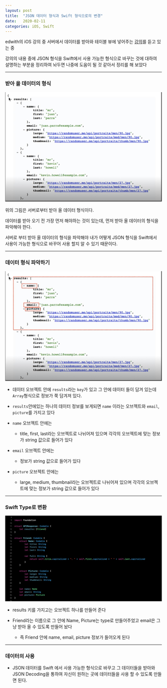 ```yaml
---
layout: post
title:  "JSON 데이터 형식과 Swift 형식으로의 변경"
date:   2020-02-11
categories: iOS, Swift
---
```


edwith의 iOS 강의 중 서버에서 데이터를 받아와 테이블 뷰에 넣어주는 [강의](https://www.edwith.org/boostcourse-ios/lecture/16915/)를 듣고 있는 중

강의의 내용 중에 JSON 형식을 Swift에서 사용 가능한 형식으로 바꾸는 것에 대하여 설명하는 부분을 정리하여 놔두면 나중에 도움이 될 것 같아서 정리를 해 보았다

- - -

### 받아 올 데이터의 형식

![dataFormatImage-1](https://github.com/VincentGeranium/VincentGeranium.github.io/blob/master/assets/img/dataFormatImage-1.png?raw=true)

위의 그림은 서버로부터 받아 올 데이터 형식이다.

데이터를 받아 오기 전 가장 먼저 해야하는 것이 있는데, 먼저 받아 올 데이터의 형식을 파악해야 한다.

서버로 부터 받아 올 데이터의 형식을 파악해야 내가 어떻게 JSON 형식을 Swift에서 사용이 가능한 형식으로 바꾸어 사용 할지 알 수 있기 때문이다.

- - -

### 데이터 형식 파악하기

![dataFormatImage-2](https://github.com/VincentGeranium/VincentGeranium.github.io/blob/master/assets/img/dataFormatImage-2.png?raw=true)

- 데이터 오브젝트 안에 `results`라는 `key`가 있고 그 안에 데이터 들이 담겨 있는데 `Array`형식으로 정보가 쭉 담겨져 있다.

- `results`안에있는 하나의 데이터 정보를 보게되면 `name` 이라는 오브젝트와 `email`, `picture`를 가지고 있다

- `name` 오브젝트 안에는

    - title, first, last라는 오브젝트로 나뉘어져 있으며 각각의 오브젝트에 맞는 정보가 string 값으로 들어가 있다

- `email` 오브젝트 안에는

    - 정보가 string 값으로 들어가 있다
    
- `picture` 오브젝트 안에는

    - large, medium, thumbnail라는 오브젝트로 나뉘어져 있으며 각각의 오브젝트에 맞는 정보가 string 값으로 들어가 있다
    
- - -

### Swift Type로 변환

![TransferSwiftTypeImage-1](https://github.com/VincentGeranium/VincentGeranium.github.io/blob/master/assets/img/TransferSwiftTypeImage-1.png?raw=true)

- results 키를 가지고는 오브젝트 하나를 만들어 준다

- Friend라는 이름으로 그 안에 Name, Picture는 type로 만들어주었고 email은 그냥 받아 올 수 있도록 만들어 놨다

    - 즉 Friend 안에 name, email, picture 정보가 들어오게 된다
    
- - -

### 데이터의 사용

- JSON 데이터를 Swift 에서 사용 가능한 형식으로 바꾸고 그 데이터들을 받아와 JSON Decoding을 통하여 자신이 원하는 곳에 데이터들을 사용 할 수 있도록 만들면 된다.